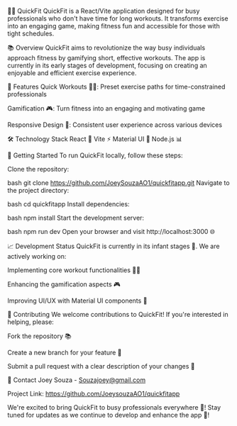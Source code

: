 🏋️‍♀️ QuickFit
QuickFit is a React/Vite application designed for busy professionals who don't have time for long workouts. It transforms exercise into an engaging game, making fitness fun and accessible for those with tight schedules.

📚 Overview
QuickFit aims to revolutionize the way busy individuals approach fitness by gamifying short, effective workouts. The app is currently in its early stages of development, focusing on creating an enjoyable and efficient exercise experience.

🎯 Features
Quick Workouts 🏃‍♀️: Preset exercise paths for time-constrained professionals

Gamification 🎮: Turn fitness into an engaging and motivating game

Responsive Design 📱: Consistent user experience across various devices

🛠️ Technology Stack
React 🌟
Vite ⚡️
Material UI 🎨
Node.js 📊

🚀 Getting Started
To run QuickFit locally, follow these steps:

Clone the repository:

bash
git clone https://github.com/JoeySouzaAO1/quickfitapp.git
Navigate to the project directory:

bash
cd quickfitapp
Install dependencies:

bash
npm install
Start the development server:

bash
npm run dev
Open your browser and visit http://localhost:3000 🌐

📈 Development Status
QuickFit is currently in its infant stages 🐣. We are actively working on:

Implementing core workout functionalities 🏋️‍♀️

Enhancing the gamification aspects 🎮

Improving UI/UX with Material UI components 🎨

🤝 Contributing
We welcome contributions to QuickFit! If you're interested in helping, please:

Fork the repository 📚

Create a new branch for your feature 🌿

Submit a pull request with a clear description of your changes 📝


📲 Contact
Joey Souza - Souzajoey@gmail.com

Project Link: https://github.com/JoeysouzaAO1/quickfitapp

We're excited to bring QuickFit to busy professionals everywhere 🌟! Stay tuned for updates as we continue to develop and enhance the app 🚀!
